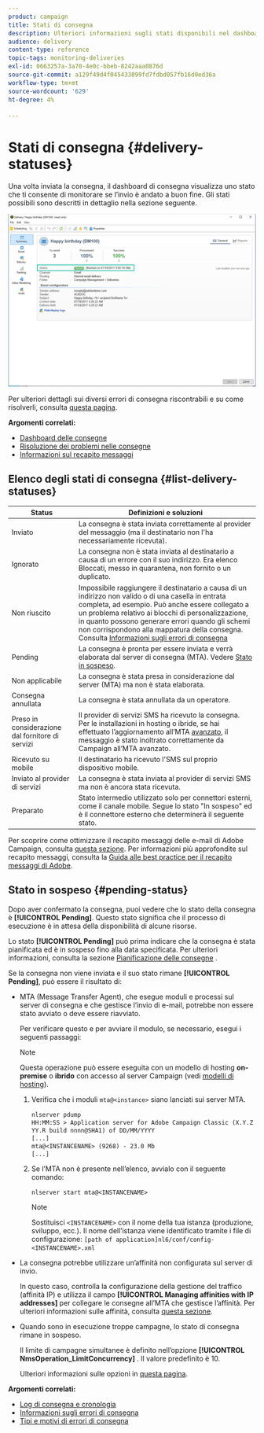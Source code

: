 ```yaml
---
product: campaign
title: Stati di consegna
description: Ulteriori informazioni sugli stati disponibili nel dashboard di consegna.
audience: delivery
content-type: reference
topic-tags: monitoring-deliveries
exl-id: 0663257a-3a70-4e0c-bbeb-8242aaa0876d
source-git-commit: a129f49d4f045433899fd7fdbd057fb16d0ed36a
workflow-type: tm+mt
source-wordcount: '629'
ht-degree: 4%

---
```


# Stati di consegna {#delivery-statuses}

<!--ajouter intro 

ajouter screenshot -->

Una volta inviata la consegna, il dashboard di consegna visualizza uno stato che ti consente di monitorare se l’invio è andato a buon fine. Gli stati possibili sono descritti in dettaglio nella sezione seguente.

![](assets/delivery-status.png)

Per ulteriori dettagli sui diversi errori di consegna riscontrabili e su come risolverli, consulta [questa pagina](understanding-delivery-failures.md).

**Argomenti correlati:**

* [Dashboard delle consegne](delivery-dashboard.md)
* [Risoluzione dei problemi nelle consegne](delivery-troubleshooting.md)
* [Informazioni sul recapito messaggi](about-deliverability.md)

## Elenco degli stati di consegna {#list-delivery-statuses}

<table> 
 <thead> 
  <tr> 
   <th> Status<br /> </th> 
   <th> Definizioni e soluzioni<br /> </th> 
  </tr> 
 </thead> 
 <tbody> 
  <tr> 
   <td> Inviato<br /> </td> 
   <td> La consegna è stata inviata correttamente al provider del messaggio (ma il destinatario non l'ha necessariamente ricevuta).<br /> </td> 
  </tr> 
  <tr> 
   <td> Ignorato<br /> </td> 
   <td> La consegna non è stata inviata al destinatario a causa di un errore con il suo indirizzo. Era elenco Bloccati, messo in quarantena, non fornito o un duplicato. <br /> </td> 
  </tr> 
  <tr> 
   <td> Non riuscito<br /> </td> 
   <td> Impossibile raggiungere il destinatario a causa di un indirizzo non valido o di una casella in entrata completa, ad esempio. Può anche essere collegato a un problema relativo ai blocchi di personalizzazione, in quanto possono generare errori quando gli schemi non corrispondono alla mappatura della consegna. Consulta <a href="understanding-delivery-failures.md" target="_blank">Informazioni sugli errori di consegna</a><br /> </td> 
  </tr>
  <tr> 
   <td> Pending<br /> </td> 
   <td> La consegna è pronta per essere inviata e verrà elaborata dal server di consegna (MTA). Vedere <a href="#pending-status" target="_blank">Stato in sospeso</a>.<br /> </td> 
  </tr> 
  <tr> 
   <td> Non applicabile<br /> </td> 
   <td> La consegna è stata presa in considerazione dal server (MTA) ma non è stata elaborata.<br /> </td> 
  </tr>  
  <tr> 
   <td> Consegna annullata<br /> </td> 
   <td> La consegna è stata annullata da un operatore.<br /> </td> 
  </tr> 
  <tr> 
   <td> Preso in considerazione dal fornitore di servizi<br /> </td> 
   <td> Il provider di servizi SMS ha ricevuto la consegna.<br /> Per le installazioni in hosting o ibride, se hai effettuato l’aggiornamento all’MTA  <a href="sending-with-enhanced-mta.md" target="_blank">avanzato</a>, il messaggio è stato inoltrato correttamente da Campaign all’MTA avanzato.</td> 
  </tr> 
  <tr> 
   <td> Ricevuto su mobile<br /> </td> 
   <td> Il destinatario ha ricevuto l'SMS sul proprio dispositivo mobile.<br /> </td> 
  </tr>
  <tr> 
   <td> Inviato al provider di servizi<br /> </td> 
   <td> La consegna è stata inviata al provider di servizi SMS ma non è ancora stata ricevuta.<br />
   </td> 
  </tr> 
  <tr> 
   <td> Preparato<br /> </td> 
   <td> Stato intermedio utilizzato solo per connettori esterni, come il canale mobile. Segue lo stato "In sospeso" ed è il connettore esterno che determinerà il seguente stato.<br /> </td> 
  </tr> 
 </tbody> 
</table>

Per scoprire come ottimizzare il recapito messaggi delle e-mail di Adobe Campaign, consulta [questa sezione](about-deliverability.md). Per informazioni più approfondite sul recapito messaggi, consulta la [Guida alle best practice per il recapito messaggi di Adobe](https://experienceleague.adobe.com/docs/deliverability-learn/deliverability-best-practice-guide/introduction.html?lang=it).

## Stato in sospeso {#pending-status}

Dopo aver confermato la consegna, puoi vedere che lo stato della consegna è **[!UICONTROL Pending]**. Questo stato significa che il processo di esecuzione è in attesa della disponibilità di alcune risorse.

Lo stato **[!UICONTROL Pending]** può prima indicare che la consegna è stata pianificata ed è in sospeso fino alla data specificata. Per ulteriori informazioni, consulta la sezione [Pianificazione delle consegne](steps-sending-the-delivery.md#scheduling-the-delivery-sending) .

Se la consegna non viene inviata e il suo stato rimane **[!UICONTROL Pending]**, può essere il risultato di:

* MTA (Message Transfer Agent), che esegue moduli e processi sul server di consegna e che gestisce l’invio di e-mail, potrebbe non essere stato avviato o deve essere riavviato.

   Per verificare questo e per avviare il modulo, se necessario, esegui i seguenti passaggi:

   >[!NOTE]
   >
   >Questa operazione può essere eseguita con un modello di hosting **on-premise** o **ibrido** con accesso al server Campaign (vedi [modelli di hosting](../../installation/using/hosting-models.md)).

   1. Verifica che i moduli `mta@<instance>` siano lanciati sui server MTA.

      ```
      nlserver pdump
      HH:MM:SS > Application server for Adobe Campaign Classic (X.Y.Z YY.R build nnnn@SHA1) of DD/MM/YYYY
      [...]
      mta@<INSTANCENAME> (9268) - 23.0 Mb
      [...]
      ```

   1. Se l’MTA non è presente nell’elenco, avvialo con il seguente comando:

      ```
      nlserver start mta@<INSTANCENAME>
      ```

      >[!NOTE]
      >
      >Sostituisci `<INSTANCENAME>` con il nome della tua istanza (produzione, sviluppo, ecc.). Il nome dell’istanza viene identificato tramite i file di configurazione: `[path of application]nl6/conf/config-<INSTANCENAME>.xml`

* La consegna potrebbe utilizzare un’affinità non configurata sul server di invio.

   In questo caso, controlla la configurazione della gestione del traffico (affinità IP) e utilizza il campo **[!UICONTROL Managing affinities with IP addresses]** per collegare le consegne all’MTA che gestisce l’affinità. Per ulteriori informazioni sulle affinità, consulta [questa sezione](../../installation/using/configure-delivery-settings.md).

* Quando sono in esecuzione troppe campagne, lo stato di consegna rimane in sospeso.

   Il limite di campagne simultanee è definito nell’opzione **[!UICONTROL NmsOperation_LimitConcurrency]** . Il valore predefinito è 10.

   Ulteriori informazioni sulle opzioni in [questa pagina](../../installation/using/configuring-campaign-options.md).


**Argomenti correlati:**

* [Log di consegna e cronologia](#delivery-logs-and-history)
* [Informazioni sugli errori di consegna](understanding-delivery-failures.md)
* [Tipi e motivi di errori di consegna](understanding-delivery-failures.md#delivery-failure-types-and-reasons)
